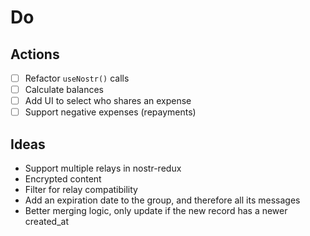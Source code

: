 # Do

## Actions

- [ ] Refactor `useNostr()` calls
- [ ] Calculate balances
- [ ] Add UI to select who shares an expense
- [ ] Support negative expenses (repayments)

## Ideas

- Support multiple relays in nostr-redux
- Encrypted content
- Filter for relay compatibility
- Add an expiration date to the group, and therefore all its messages
- Better merging logic, only update if the new record has a newer created_at
